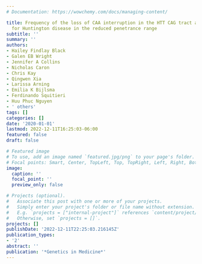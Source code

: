 ```yaml
---
# Documentation: https://wowchemy.com/docs/managing-content/

title: Frequency of the loss of CAA interruption in the HTT CAG tract and implications
  for Huntington disease in the reduced penetrance range
subtitle: ''
summary: ''
authors:
- Hailey Findlay Black
- Galen EB Wright
- Jennifer A Collins
- Nicholas Caron
- Chris Kay
- Qingwen Xia
- Larissa Arning
- Emilia K Bijlsma
- Ferdinando Squitieri
- Huu Phuc Nguyen
- ' others'
tags: []
categories: []
date: '2020-01-01'
lastmod: 2022-12-11T16:25:03-06:00
featured: false
draft: false

# Featured image
# To use, add an image named `featured.jpg/png` to your page's folder.
# Focal points: Smart, Center, TopLeft, Top, TopRight, Left, Right, BottomLeft, Bottom, BottomRight.
image:
  caption: ''
  focal_point: ''
  preview_only: false

# Projects (optional).
#   Associate this post with one or more of your projects.
#   Simply enter your project's folder or file name without extension.
#   E.g. `projects = ["internal-project"]` references `content/project/deep-learning/index.md`.
#   Otherwise, set `projects = []`.
projects: []
publishDate: '2022-12-11T22:25:03.216145Z'
publication_types:
- '2'
abstract: ''
publication: '*Genetics in Medicine*'
---
```

